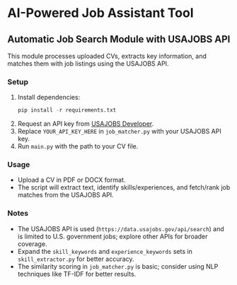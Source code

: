 # AI-Powered Job Assistant Tool

## Automatic Job Search Module with USAJOBS API

This module processes uploaded CVs, extracts key information, and matches them with job listings using the USAJOBS API.

### Setup

1. Install dependencies:
   ``` Python
   pip install -r requirements.txt
   ```
2. Request an API key from [USAJOBS Developer](https://developer.usajobs.gov/api-key).
3. Replace `YOUR_API_KEY_HERE` in `job_matcher.py` with your USAJOBS API key.
4. Run `main.py` with the path to your CV file.

### Usage

- Upload a CV in PDF or DOCX format.
- The script will extract text, identify skills/experiences, and fetch/rank job matches from the USAJOBS API.

### Notes

- The USAJOBS API is used (`https://data.usajobs.gov/api/search`) and is limited to U.S. government jobs; explore other APIs for broader coverage.
- Expand the `skill_keywords` and `experience_keywords` sets in `skill_extractor.py` for better accuracy.
- The similarity scoring in `job_matcher.py` is basic; consider using NLP techniques like TF-IDF for better results.
